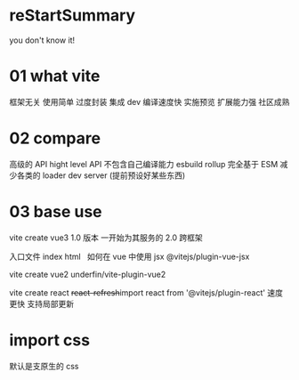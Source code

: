 # reStartSummary

you don't know it!

# 01 what vite

框架无关 使用简单
过度封装 集成 dev
编译速度快 实施预览
扩展能力强 社区成熟

# 02 compare

高级的 API hight level API
不包含自己编译能力 esbuild rollup
完全基于 ESM
减少各类的 loader dev server
(提前预设好某些东西)

# 03 base use

vite create vue3
1.0 版本 一开始为其服务的
2.0 跨框架

入口文件 index html
  如何在 vue 中使用 jsx @vitejs/plugin-vue-jsx

vite create vue2
underfin/vite-plugin-vue2

vite create react
~~react-refresh~~import react from '@vitejs/plugin-react'
速度更快
支持局部更新

# import css

默认是支原生的 css
